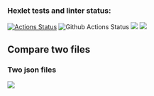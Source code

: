 ### Hexlet tests and linter status:
[![Actions Status](https://github.com/jeka34volg/php-project-48/actions/workflows/hexlet-check.yml/badge.svg)](https://github.com/jeka34volg/php-project-48/actions)
![Github Actions Status](https://github.com/jeka34volg/php-project-48/actions/workflows/workflow.yml/badge.svg)
<a href="https://codeclimate.com/github/jeka34volg/php-project-48/maintainability"><img src="https://api.codeclimate.com/v1/badges/a4ea7cc2bbd3da70fef7/maintainability" /></a>
<a href="https://codeclimate.com/github/jeka34volg/php-project-48/test_coverage"><img src="https://api.codeclimate.com/v1/badges/a4ea7cc2bbd3da70fef7/test_coverage" /></a>

## Compare two files
### Two json files
<a href="https://asciinema.org/a/616139" target="_blank"><img src="https://asciinema.org/a/616139.svg" /></a>
